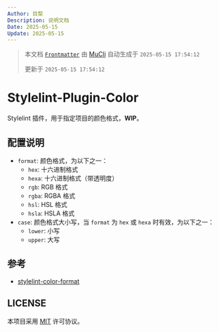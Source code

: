 ```yaml
---
Author: 目棃
Description: 说明文档
Date: 2025-05-15
Update: 2025-05-15
---
```


> 本文档 [`Frontmatter`](https://github.com/BTMuli/MuCli#Frontmatter) 由 [MuCli](https://github.com/BTMuli/Mucli) 自动生成于 `2025-05-15 17:54:12`
>
> 更新于 `2025-05-15 17:54:12`

# Stylelint-Plugin-Color

Stylelint 插件，用于指定项目的颜色格式，**WIP**。

## 配置说明

- `format`: 颜色格式，为以下之一：
  - `hex`: 十六进制格式
  - `hexa`: 十六进制格式（带透明度）
  - `rgb`: RGB 格式
  - `rgba`: RGBA 格式
  - `hsl`: HSL 格式
  - `hsla`: HSLA 格式
- `case`: 颜色格式大小写，当 `format` 为 `hex` 或 `hexa` 时有效，为以下之一：
  - `lower`: 小写
  - `upper`: 大写

## 参考

- [stylelint-color-format](https://github.com/filipekiss/stylelint-color-format)

## LICENSE

本项目采用 [MIT](./LICENSE) 许可协议。
